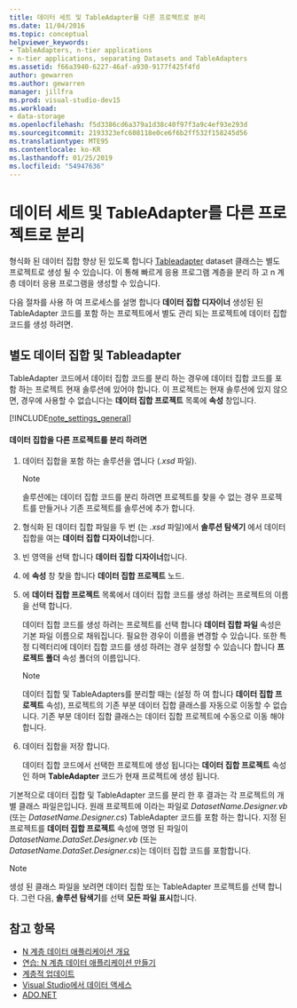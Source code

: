 ```yaml
---
title: 데이터 세트 및 TableAdapter를 다른 프로젝트로 분리
ms.date: 11/04/2016
ms.topic: conceptual
helpviewer_keywords:
- TableAdapters, n-tier applications
- n-tier applications, separating Datasets and TableAdapters
ms.assetid: f66a3940-6227-46af-a930-9177f425f4fd
author: gewarren
ms.author: gewarren
manager: jillfra
ms.prod: visual-studio-dev15
ms.workload:
- data-storage
ms.openlocfilehash: f5d3386cd6a379a1d38c40f97f3a9c4ef93e293d
ms.sourcegitcommit: 2193323efc608118e0ce6f6b2ff532f158245d56
ms.translationtype: MTE95
ms.contentlocale: ko-KR
ms.lasthandoff: 01/25/2019
ms.locfileid: "54947636"
---
```

# <a name="separate-datasets-and-tableadapters-into-different-projects"></a>데이터 세트 및 TableAdapter를 다른 프로젝트로 분리
형식화 된 데이터 집합 향상 된 있도록 합니다 [Tableadapter](create-and-configure-tableadapters.md) dataset 클래스는 별도 프로젝트로 생성 될 수 있습니다. 이 통해 빠르게 응용 프로그램 계층을 분리 하 고 n 계층 데이터 응용 프로그램을 생성할 수 있습니다.

다음 절차를 사용 하 여 프로세스를 설명 합니다 **데이터 집합 디자이너** 생성된 된 TableAdapter 코드를 포함 하는 프로젝트에서 별도 관리 되는 프로젝트에 데이터 집합 코드를 생성 하려면.

## <a name="separate-datasets-and-tableadapters"></a>별도 데이터 집합 및 Tableadapter
TableAdapter 코드에서 데이터 집합 코드를 분리 하는 경우에 데이터 집합 코드를 포함 하는 프로젝트 현재 솔루션에 있어야 합니다. 이 프로젝트는 현재 솔루션에 있지 않으면, 경우에 사용할 수 없습니다는 **데이터 집합 프로젝트** 목록에 **속성** 창입니다.

[!INCLUDE[note_settings_general](../data-tools/includes/note_settings_general_md.md)]

#### <a name="to-separate-the-dataset-into-a-different-project"></a>데이터 집합을 다른 프로젝트를 분리 하려면

1.  데이터 집합을 포함 하는 솔루션을 엽니다 (*.xsd* 파일).

    > [!NOTE]
    >  솔루션에는 데이터 집합 코드를 분리 하려면 프로젝트를 찾을 수 없는 경우 프로젝트를 만들거나 기존 프로젝트를 솔루션에 추가 합니다.

2.  형식화 된 데이터 집합 파일을 두 번 (는 *.xsd* 파일)에서 **솔루션 탐색기** 에서 데이터 집합을 여는 **데이터 집합 디자이너**합니다.

3.  빈 영역을 선택 합니다 **데이터 집합 디자이너**합니다.

4.  에 **속성** 창 찾을 합니다 **데이터 집합 프로젝트** 노드.

5.  에 **데이터 집합 프로젝트** 목록에서 데이터 집합 코드를 생성 하려는 프로젝트의 이름을 선택 합니다.

     데이터 집합 코드를 생성 하려는 프로젝트를 선택 합니다 **데이터 집합 파일** 속성은 기본 파일 이름으로 채워집니다. 필요한 경우이 이름을 변경할 수 있습니다. 또한 특정 디렉터리에 데이터 집합 코드를 생성 하려는 경우 설정할 수 있습니다 합니다 **프로젝트 폴더** 속성 폴더의 이름입니다.

    > [!NOTE]
    >  데이터 집합 및 TableAdapters를 분리할 때는 (설정 하 여 합니다 **데이터 집합 프로젝트** 속성), 프로젝트의 기존 부분 데이터 집합 클래스를 자동으로 이동할 수 없습니다. 기존 부분 데이터 집합 클래스는 데이터 집합 프로젝트에 수동으로 이동 해야 합니다.

6.  데이터 집합을 저장 합니다.

     데이터 집합 코드에서 선택한 프로젝트에 생성 됩니다는 **데이터 집합 프로젝트** 속성인 하며 **TableAdapter** 코드가 현재 프로젝트에 생성 됩니다.

기본적으로 데이터 집합 및 TableAdapter 코드를 분리 한 후 결과는 각 프로젝트의 개별 클래스 파일은입니다. 원래 프로젝트에 이라는 파일로 *DatasetName.Designer.vb* (또는 *DatasetName.Designer.cs*) TableAdapter 코드를 포함 하는 합니다. 지정 된 프로젝트를 **데이터 집합 프로젝트** 속성에 명명 된 파일이 *DatasetName.DataSet.Designer.vb* (또는 *DatasetName.DataSet.Designer.cs*)는 데이터 집합 코드를 포함합니다.

> [!NOTE]
>  생성 된 클래스 파일을 보려면 데이터 집합 또는 TableAdapter 프로젝트를 선택 합니다. 그런 다음, **솔루션 탐색기**를 선택 **모든 파일 표시**합니다.

## <a name="see-also"></a>참고 항목

- [N 계층 데이터 애플리케이션 개요](../data-tools/n-tier-data-applications-overview.md)
- [연습: N 계층 데이터 애플리케이션 만들기](../data-tools/walkthrough-creating-an-n-tier-data-application.md)
- [계층적 업데이트](../data-tools/hierarchical-update.md)
- [Visual Studio에서 데이터 액세스](../data-tools/accessing-data-in-visual-studio.md)
- [ADO.NET](/dotnet/framework/data/adonet/index)